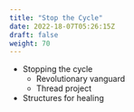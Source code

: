 ```yaml
---
title: "Stop the Cycle"
date: 2022-18-07T05:26:15Z
draft: false
weight: 70
---
```


- Stopping the cycle
  - Revolutionary vanguard
  - Thread project
- Structures for healing
